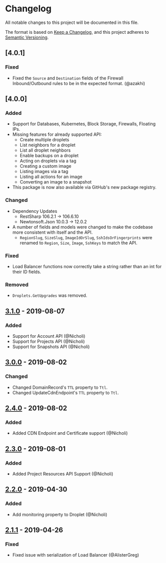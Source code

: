 # Changelog

All notable changes to this project will be documented in this file.

The format is based on [Keep a Changelog](https://keepachangelog.com/en/1.0.0/),
and this project adheres to [Semantic Versioning](https://semver.org/spec/v2.0.0.html).

## [4.0.1]

### Fixed

- Fixed the `Source` and `Destination` fields of the Firewall Inbound/Outbound rules to be in the expected format. (@azakhi)

## [4.0.0]

### Added

- Support for Databases, Kubernetes, Block Storage, Firewalls, Floating IPs.
- Missing features for already supported API:
  - Create multiple droplets
  - List neighbors for a droplet
  - List all droplet neighbors
  - Enable backups on a droplet
  - Acting on droplets via a tag
  - Creating a custom image
  - Listing images via a tag
  - Listing all actions for an image
  - Converting an image to a snapshot
- This package is now also available via GitHub's new package registry.

### Changed

- Dependency Updates
  - RestSharp 106.2.1 -> 106.6.10
  - Newtonsoft.Json 10.0.3 -> 12.0.2
- A number of fields and models were changed to make the codebase more consistent with itself and the API.
  - `RegionSlug`, `SizeSlug`, `ImageIdOrSlug`, `SshIdsOrFingerprints` were renamed to `Region`, `Size`, `Image`, `SshKeys` to match the API.

### Fixed

- Load Balancer functions now correctly take a string rather than an int for their ID fields.

### Removed

- `Droplets.GetUpgrades` was removed.

## [3.1.0] - 2019-08-07

### Added

- Support for Account API (@Nicholi)
- Support for Projects API (@Nicholi)
- Support for Snapshots API (@Nicholi)

## [3.0.0] - 2019-08-02

### Changed

- Changed DomainRecord's `TTL` property to `Ttl`.
- Changed UpdateCdnEndpoint's `TTL` property to `Ttl`.

## [2.4.0] - 2019-08-02

### Added

- Added CDN Endpoint and Certificate support (@Nicholi)

## [2.3.0] - 2019-08-01

### Added

- Added Project Resources API Support (@Nicholi)

## [2.2.0] - 2019-04-30

### Added

- Add monitoring property to Droplet (@Nicholi)

## [2.1.1] - 2019-04-26

### Fixed

- Fixed issue with serialization of Load Balancer (@AlisterGreg)

[unreleased]: https://github.com/trmcnvn/DigitalOcean.API/compare/v3.1.0...HEAD
[3.1.0]: https://github.com/trmcnvn/DigitalOcean.API/compare/v3.0.0...v3.1.0
[3.0.0]: https://github.com/trmcnvn/DigitalOcean.API/compare/v2.4.0...v3.0.0
[2.4.0]: https://github.com/trmcnvn/DigitalOcean.API/compare/v2.3.0...v2.4.0
[2.3.0]: https://github.com/trmcnvn/DigitalOcean.API/compare/v2.2.0...v2.3.0
[2.2.0]: https://github.com/trmcnvn/DigitalOcean.API/compare/v2.1.1...v2.2.0
[2.1.1]: https://github.com/trmcnvn/DigitalOcean.API/releases/tag/v2.1.1
